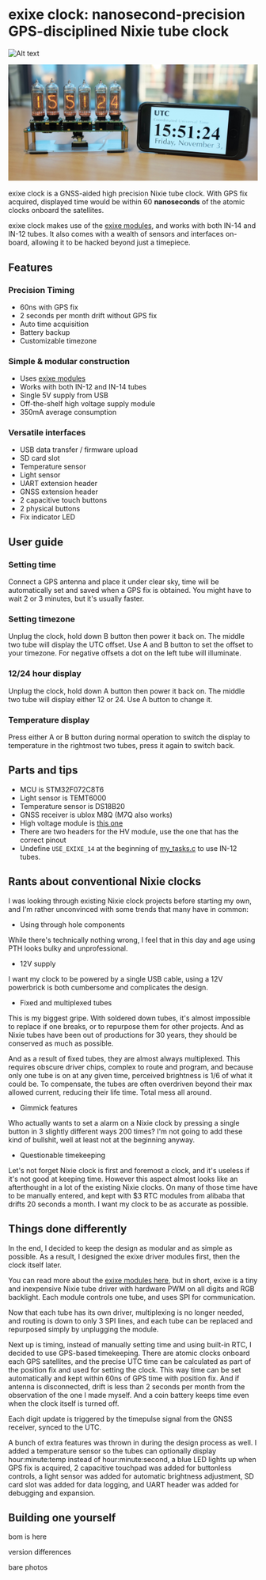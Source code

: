 # exixe clock: nanosecond-precision GPS-disciplined Nixie tube clock

![Alt text](https://i.imgur.com/I1maqhw.jpg)

![Alt text](resources/pics/utc.jpg)

exixe clock is a GNSS-aided high precision Nixie tube clock. With GPS fix acquired, displayed time would be within 60 **nanoseconds** of the atomic clocks onboard the satellites.

exixe clock makes use of the [exixe modules](https://github.com/dekuNukem/exixe), and works with both IN-14 and IN-12 tubes. It also comes with a wealth of sensors and interfaces on-board, allowing it to be hacked beyond just a timepiece.

## Features

### Precision Timing

* 60ns with GPS fix
* 2 seconds per month drift without GPS fix
* Auto time acquisition
* Battery backup
* Customizable timezone

### Simple & modular construction

* Uses [exixe modules](https://github.com/dekuNukem/exixe)
* Works with both IN-12 and IN-14 tubes
* Single 5V supply from USB
* Off-the-shelf high voltage supply module
* 350mA average consumption

### Versatile interfaces

* USB data transfer / firmware upload
* SD card slot
* Temperature sensor
* Light sensor
* UART extension header
* GNSS extension header
* 2 capacitive touch buttons
* 2 physical buttons
* Fix indicator LED

## User guide

### Setting time

Connect a GPS antenna and place it under clear sky, time will be automatically set and saved when a GPS fix is obtained. You might have to wait 2 or 3 minutes, but it's usually faster.

### Setting timezone

Unplug the clock, hold down B button then power it back on. The middle two tube will display the UTC offset. Use A and B button to set the offset to your timezone. For negative offsets a dot on the left tube will illuminate.

### 12/24 hour display

Unplug the clock, hold down A button then power it back on. The middle two tube will display either 12 or 24. Use A button to change it.

### Temperature display

Press either A or B button during normal operation to switch the display to temperature in the rightmost two tubes, press it again to switch back.

## Parts and tips

* MCU is STM32F072C8T6
* Light sensor is TEMT6000
* Temperature sensor is DS18B20
* GNSS receiver is ublox M8Q (M7Q also works)
* High voltage module is [this one](https://www.ebay.co.uk/itm/DC-5V-12V-to-170V-DC-High-Voltage-NIXIE-Power-Supply-Module-PSU-NIXIE-TUBE-ERA/322511957768?hash=item4b1735ef08:g:ftQAAOSwYTVZmjZb)
* There are two headers for the HV module, use the one that has the correct pinout
* Undefine `USE_EXIXE_14` at the beginning of [my_tasks.c](firmware/Src/my_tasks.c) to use IN-12 tubes.

## Rants about conventional Nixie clocks

I was looking through existing Nixie clock projects before starting my own, and I'm rather unconvinced with some trends that many have in common:

* Using through hole components

While there's technically nothing wrong, I feel that in this day and age using PTH looks bulky and unprofessional.

* 12V supply

I want my clock to be powered by a single USB cable, using a 12V powerbrick is both cumbersome and complicates the design.

* Fixed and multiplexed tubes

This is my biggest gripe. With soldered down tubes, it's almost impossible to replace if one breaks, or to repurpose them for other projects. And as Nixie tubes have been out of productions for 30 years, they should be conserved as much as possible.

And as a result of fixed tubes, they are almost always multiplexed. This requires obscure driver chips, complex to route and program, and because only one tube is on at any given time, perceived brightness is 1/6 of what it could be. To compensate, the tubes are often overdriven beyond their max allowed current, reducing their life time. Total mess all around.

* Gimmick features

Who actually wants to set a alarm on a Nixie clock by pressing a single button in 3 slightly different ways 200 times? I'm not going to add these kind of bullshit, well at least not at the beginning anyway.

* Questionable timekeeping

Let's not forget Nixie clock is first and foremost a clock, and it's useless if it's not good at keeping time. However this aspect almost looks like an afterthought in a lot of the existing Nixie clocks. On many of those time have to be manually entered, and kept with $3 RTC modules from alibaba that drifts 20 seconds a month. I want my clock to be as accurate as possible.

## Things done differently

In the end, I decided to keep the design as modular and as simple as possible. As a result, I designed the exixe driver modules first, then the clock itself later. 

You can read more about the [exixe modules here](https://github.com/dekuNukem/exixe), but in short, exixe is a tiny and inexpensive Nixie tube driver with hardware PWM on all digits and RGB backlight. Each module controls one tube, and uses SPI for communication.

Now that each tube has its own driver, multiplexing is no longer needed, and routing is down to only 3 SPI lines, and each tube can be replaced and repurposed simply by unplugging the module.

Next up is timing, instead of manually setting time and using built-in RTC, I decided to use GPS-based timekeeping. There are atomic clocks onboard each GPS satellites, and the precise UTC time can be calculated as part of the position fix and used for setting the clock. This way time can be set automatically and kept within 60ns of GPS time with position fix. And if antenna is disconnected, drift is less than 2 seconds per month from the observation of the one I made myself. And a coin battery keeps time even when the clock itself is turned off.

Each digit update is triggered by the timepulse signal from the GNSS receiver, synced to the UTC.

A bunch of extra features was thrown in during the design process as well. I added a temperature sensor so the tubes can optionally display hour:minute:temp instead of hour:minute:second, a blue LED lights up when GPS fix is acquired, 2 capacitive touchpad was added for buttonless controls, a light sensor was added for automatic brightness adjustment, SD card slot was added for data logging, and UART header was added for debugging and expansion.

## Building one yourself

bom is here

version differences

bare photos

